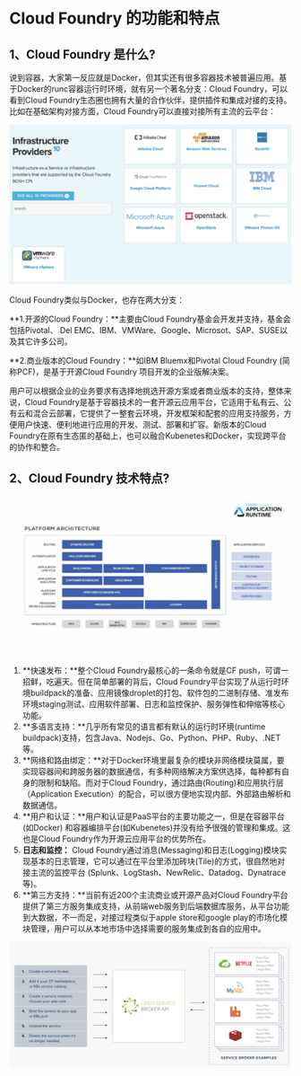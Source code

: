 # Cloud Foundry 的功能和特点

## 1、Cloud Foundry 是什么?

说到容器，大家第一反应就是Docker，但其实还有很多容器技术被普遍应用。基于Docker的runc容器运行时环境，就有另一个著名分支：CIoud Foundry，可以看到CIoud Foundry生态圈也拥有大量的合作伙伴，提供插件和集成对接的支持。比如在基础架构对接方面，CIoud Foundry可以直接对接所有主流的云平台：

![输入图片说明](../img/06.jpg)

Cloud Foundry类似与Docker，也存在两大分支：

**1.开源的Cloud Foundry：**主要由Cloud Foundry基金会开发并支持，基金会包括Pivotal、 Del EMC、IBM、VMWare、Google、Microsot、SAP、SUSE以及其它许多公司。

**2.商业版本的Cloud Foundry：**如IBM Bluemx和Pivotal Cloud Foundry (简称PCF)，是基于开源Cloud Foundry 项目开发的企业版解决案。

用户可以根据企业的业务要求有选择地挑选开源方案或者商业版本的支持，整体来说，Cloud Foundry是基于容器技术的一套开源云应用平台，它适用于私有云、公有云和混合云部署，它提供了一整套云环境，开发框架和配套的应用支持服务，方便用户快速、便利地进行应用的开发、测试、部署和扩容。新版本的Cloud Foundry在原有生态匿的基础上，也可以融合Kubenetes和Docker，实现跨平台的协作和整合。

## 2、Cloud Foundry 技术特点?

![输入图片说明](../img/07.jpg)

1. **快速发布：**整个Cloud Foundry最核心的一条命令就是CF push，可谓一招鲜，吃遍天。但在简单部署的背后，Cloud Foundry平台实现了从运行时环境buildpack的准备、应用镜像droplet的打包、软件包的二进制存储、准发布环境staging测试、应用软件部署、日志和监控保护、服务弹性和伸缩等核心功能。
2. **多语言支持：**几乎所有常见的语言都有默认的运行时环境(runtime buildpack)支持，包含Java、Nodejs、Go、Python、PHP、Ruby、.NET等。
3. **网络和路由绑定：**对于Docker环境里最复杂的模块非网络模块莫属，要实现容器间和跨服务器的数据通信，有多种网络解决方案供选择，每种都有自身的限制和缺陷。而对于Cloud Foundry，通过路由(Routing)和应用执行层（Application Execution）的配合，可以很方便地实现内部、外部路由解析和数据通信。
4. **用户和认证：**用户和认证是PaaS平台的主要功能之一，但是在容器平台(如Docker) 和容器编排平台(如Kubenetes)并没有给予很强的管理和集成。这也是Cloud Foundry作为开源云应用平台的优势所在。
5. **日志和监控：** Cloud Foundry通过消息(Messaging)和日志(Logging)模块实现基本的日志管理，它可以通过在平台里添加砖块(Tile)的方式，很自然地对接主流的监控平台 (Splunk、LogStash、NewRelic、Datadog、Dynatrace等)。
6. **第三方支持：**当前有近200个主流商业或开源产品对Cloud Foundry平台提供了第三方服务集成支持，从前端web服务到后端数据库服务，从平台功能到大数据，不一而足，对接过程类似于apple store和google play的市场化模块管理，用户可以从本地市场中选择需要的服务集成到各自的应用中。

![输入图片说明](../img/08.jpg)